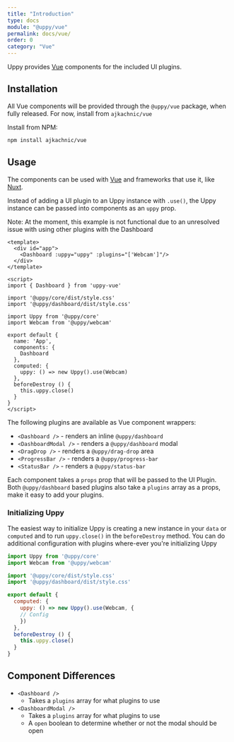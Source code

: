 ```yaml
---
title: "Introduction"
type: docs
module: "@uppy/vue"
permalink: docs/vue/
order: 0
category: "Vue"
---
```


Uppy provides [Vue][] components for the included UI plugins.

## Installation

All Vue components will be provided through the `@uppy/vue` package, when fully released. For now, install from `ajkachnic/vue`

Install from NPM:

```sh
npm install ajkachnic/vue
```

## Usage

The components can be used with [Vue][] and frameworks that use it, like [Nuxt][].

Instead of adding a UI plugin to an Uppy instance with `.use()`, the Uppy instance can be passed into components as an `uppy` prop. 

Note: At the moment, this example is not functional due to an unresolved issue with using other plugins with the Dashboard

```vue
<template>
  <div id="app">
    <Dashboard :uppy="uppy" :plugins="['Webcam']"/>
  </div>
</template>

<script>
import { Dashboard } from 'uppy-vue'

import '@uppy/core/dist/style.css'
import '@uppy/dashboard/dist/style.css'

import Uppy from '@uppy/core'
import Webcam from '@uppy/webcam'

export default {
  name: 'App',
  components: {
    Dashboard
  },
  computed: {
    uppy: () => new Uppy().use(Webcam)
  },
  beforeDestroy () {
    this.uppy.close()
  }
}
</script>
```

The following plugins are available as Vue component wrappers:

 - `<Dashboard />` - renders an inline `@uppy/dashboard`
 - `<DashboardModal />` - renders a `@uppy/dashboard` modal
 - `<DragDrop />` - renders a `@uppy/drag-drop` area
 - `<ProgressBar />` - renders a `@uppy/progress-bar`
 - `<StatusBar />` - renders a `@uppy/status-bar`

Each component takes a `props` prop that will be passed to the UI Plugin. Both `@uppy/dashboard` based plugins also take a `plugins` array as a props, make it easy to add your plugins. 

### Initializing Uppy

The easiest way to initialize Uppy is creating a new instance in your `data` or `computed` and to run `uppy.close()` in the `beforeDestroy` method. You can do additional configuration with plugins where-ever you're initializing Uppy

```js
import Uppy from '@uppy/core'
import Webcam from '@uppy/webcam'

import '@uppy/core/dist/style.css'
import '@uppy/dashboard/dist/style.css'

export default {
  computed: {
    uppy: () => new Uppy().use(Webcam, {
    // Config
    })
  },
  beforeDestroy () {
    this.uppy.close()
  }
}
```

## Component Differences
- `<Dashboard />` 
  - Takes a `plugins` array for what plugins to use
- `<DashboardModal />`
  - Takes a `plugins` array for what plugins to use
  - A `open` boolean to determine whether or not the modal should be open

[Vue]: https://vuejs.org
[Nuxt]: https://nuxtjs.org
